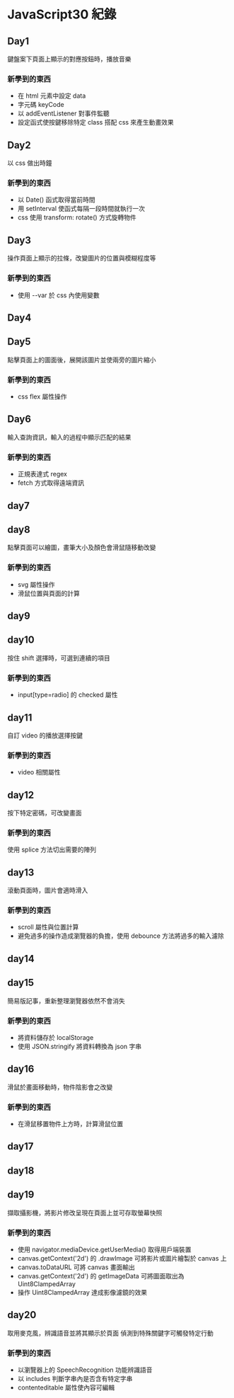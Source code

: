 # JavaScript30 紀錄  
## Day1  
鍵盤案下頁面上顯示的對應按鈕時，播放音樂  
### 新學到的東西
* 在 html 元素中設定 data  
* 字元碼 keyCode
* 以 addEventListener 對事件監聽  
* 設定函式使按鍵移除特定 class 搭配 css 來產生動畫效果  

## Day2
以 css 做出時鐘 
### 新學到的東西  
* 以 Date() 函式取得當前時間  
* 用 setInterval 使函式每隔一段時間就執行一次
* css 使用 transform: rotate() 方式旋轉物件

## Day3
操作頁面上顯示的拉條，改變圖片的位置與模糊程度等  
### 新學到的東西  
* 使用 --var 於 css 內使用變數  

## Day4

## Day5
點擊頁面上的圖面後，展開該圖片並使兩旁的圖片縮小
### 新學到的東西 
* css flex 屬性操作

## Day6
輸入查詢資訊，輸入的過程中顯示匹配的結果  
### 新學到的東西  
* 正規表達式 regex  
* fetch 方式取得遠端資訊
 
## day7

## day8
點擊頁面可以繪圖，畫筆大小及顏色會滑鼠隨移動改變
### 新學到的東西  
* svg 屬性操作
* 滑鼠位置與頁面的計算

## day9

## day10
按住 shift 選擇時，可選到連續的項目
### 新學到的東西  
* input[type=radio] 的 checked 屬性

## day11
自訂 video 的播放選擇按鍵
### 新學到的東西 
* video 相關屬性

## day12
按下特定密碼，可改變畫面
### 新學到的東西 
使用 splice 方法切出需要的陣列

## day13
滾動頁面時，圖片會適時滑入
### 新學到的東西 
* scroll 屬性與位置計算
* 避免過多的操作造成瀏覽器的負擔，使用 debounce 方法將過多的輸入濾除

## day14

## day15
簡易版記事，重新整理瀏覽器依然不會消失
### 新學到的東西
* 將資料儲存於 localStorage
* 使用 JSON.stringify 將資料轉換為 json 字串

## day16 
滑鼠於畫面移動時，物件陰影會之改變
### 新學到的東西
* 在滑鼠移置物件上方時，計算滑鼠位置


## day17

## day18

## day19
擷取攝影機，將影片修改呈現在頁面上並可存取螢幕快照
### 新學到的東西
* 使用 navigator.mediaDevice.getUserMedia() 取得用戶端裝置
* canvas.getContext('2d') 的 .drawImage 可將影片或圖片繪製於 canvas 上
* canvas.toDataURL 可將 canvas 畫面輸出
* canvas.getContext('2d') 的 getImageData 可將圖面取出為 Uint8ClampedArray 
* 操作 Uint8ClampedArray 達成影像濾鏡的效果

## day20
取用麥克風，辨識語音並將其顯示於頁面 偵測到特殊關鍵字可觸發特定行動
### 新學到的東西
* 以瀏覽器上的 SpeechRecognition 功能辨識語音
* 以 includes 判斷字串內是否含有特定字串
* contenteditable 屬性使內容可編輯